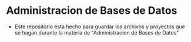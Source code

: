 # Administracion de Bases de Datos

- Este repositorio esta hecho para guardar los archivos y proyectos que se hagan durante la materia de "Administracion de Bases de Datos"
